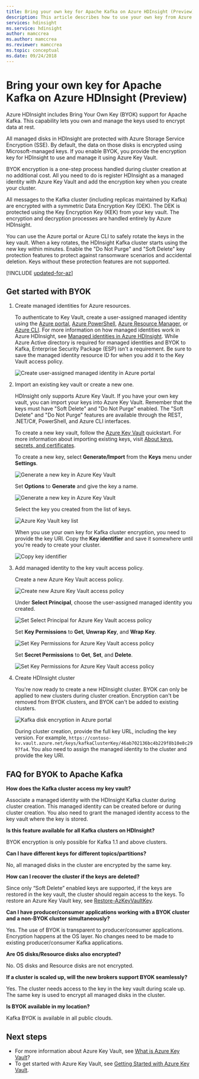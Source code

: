 ```yaml
---
title: Bring your own key for Apache Kafka on Azure HDInsight (Preview)
description: This article describes how to use your own key from Azure Key Vault to encrypt data stored in Apache Kafka on Azure HDInsight.
services: hdinsight
ms.service: hdinsight
author: mamccrea
ms.author: mamccrea
ms.reviewer: mamccrea
ms.topic: conceptual
ms.date: 09/24/2018
---
```


# Bring your own key for Apache Kafka on Azure HDInsight (Preview)

Azure HDInsight includes Bring Your Own Key (BYOK) support for Apache Kafka. This capability lets you own and manage the keys used to encrypt data at rest. 

All managed disks in HDInsight are protected with Azure Storage Service Encryption (SSE). By default, the data on those disks is encrypted using Microsoft-managed keys. If you enable BYOK, you provide the encryption key for HDInsight to use and manage it using Azure Key Vault. 

BYOK encryption is a one-step process handled during cluster creation at no additional cost. All you need to do is register HDInsight as a managed identity with Azure Key Vault and add the encryption key when you create your cluster.

All messages to the Kafka cluster (including replicas maintained by Kafka) are encrypted with a symmetric Data Encryption Key (DEK). The DEK is protected using the Key Encryption Key (KEK) from your key vault. The encryption and decryption processes are handled entirely by Azure HDInsight. 

You can use the Azure portal or Azure CLI to safely rotate the keys in the key vault. When a key rotates, the HDInsight Kafka cluster starts using the new key within minutes. Enable the "Do Not Purge" and "Soft Delete" key protection features to protect against ransomware scenarios and accidental deletion. Keys without these protection features are not supported.

[!INCLUDE [updated-for-az](../../../includes/updated-for-az.md)]

## Get started with BYOK

1. Create managed identities for Azure resources.

   To authenticate to Key Vault, create a user-assigned managed identity using the [Azure portal](../../active-directory/managed-identities-azure-resources/how-to-manage-ua-identity-portal.md), [Azure PowerShell](../../active-directory/managed-identities-azure-resources/how-to-manage-ua-identity-powershell.md), [Azure Resource Manager](../../active-directory/managed-identities-azure-resources/how-to-manage-ua-identity-arm.md), or [Azure CLI](../../active-directory/managed-identities-azure-resources/how-to-manage-ua-identity-cli.md). For more information on how managed identities work in Azure HDInsight, see [Managed identities in Azure HDInsight](../hdinsight-managed-identities.md). While Azure Active directory is required for managed identities and BYOK to Kafka, Enterprise Security Package (ESP) isn't a requirement. Be sure to save the managed identity resource ID for when you add it to the Key Vault access policy.

   ![Create user-assigned managed identity in Azure portal](./media/apache-kafka-byok/user-managed-identity-portal.png)

2. Import an existing key vault or create a new one.

   HDInsight only supports Azure Key Vault. If you have your own key vault, you can import your keys into Azure Key Vault. Remember that the keys must have "Soft Delete" and "Do Not Purge" enabled. The "Soft Delete" and "Do Not Purge" features are available through the REST, .NET/C#, PowerShell, and Azure CLI interfaces.

   To create a new key vault, follow the [Azure Key Vault](../../key-vault/key-vault-overview.md) quickstart. For more information about importing existing keys, visit [About keys, secrets, and certificates](../../key-vault/about-keys-secrets-and-certificates.md).

   To create a new key, select **Generate/Import** from the **Keys** menu under **Settings**.

   ![Generate a new key in Azure Key Vault](./media/apache-kafka-byok/kafka-create-new-key.png)

   Set **Options** to **Generate** and give the key a name.

   ![Generate a new key in Azure Key Vault](./media/apache-kafka-byok/kafka-create-a-key.png)

   Select the key you created from the list of keys.

   ![Azure Key Vault key list](./media/apache-kafka-byok/kafka-key-vault-key-list.png)

   When you use your own key for Kafka cluster encryption, you need to provide the key URI. Copy the **Key identifier** and save it somewhere until you're ready to create your cluster.

   ![Copy key identifier](./media/apache-kafka-byok/kafka-get-key-identifier.png)
   
3. Add managed identity to the key vault access policy.

   Create a new Azure Key Vault access policy.

   ![Create new Azure Key Vault access policy](./media/apache-kafka-byok/add-key-vault-access-policy.png)

   Under **Select Principal**, choose the user-assigned managed identity you created.

   ![Set Select Principal for Azure Key Vault access policy](./media/apache-kafka-byok/add-key-vault-access-policy-select-principal.png)

   Set **Key Permissions** to **Get**, **Unwrap Key**, and **Wrap Key**.

   ![Set Key Permissions for Azure Key Vault access policy](./media/apache-kafka-byok/add-key-vault-access-policy-keys.png)

   Set **Secret Permissions** to **Get**, **Set**, and **Delete**.

   ![Set Key Permissions for Azure Key Vault access policy](./media/apache-kafka-byok/add-key-vault-access-policy-secrets.png)

4. Create HDInsight cluster

   You're now ready to create a new HDInsight cluster. BYOK can only be applied to new clusters during cluster creation. Encryption can't be removed from BYOK clusters, and BYOK can't be added to existing clusters.

   ![Kafka disk encryption in Azure portal](./media/apache-kafka-byok/apache-kafka-byok-portal.png)

   During cluster creation, provide the full key URL, including the key version. For example, `https://contoso-kv.vault.azure.net/keys/kafkaClusterKey/46ab702136bc4b229f8b10e8c2997fa4`. You also need to assign the managed identity to the cluster and provide the key URI.

## FAQ for BYOK to Apache Kafka

**How does the Kafka cluster access my key vault?**

   Associate a managed identity with the HDInsight Kafka cluster during cluster creation. This managed identity can be created before or during cluster creation. You also need to grant the managed identity access to the key vault where the key is stored.

**Is this feature available for all Kafka clusters on HDInsight?**

   BYOK encryption is only possible for Kafka 1.1 and above clusters.

**Can I have different keys for different topics/partitions?**

   No, all managed disks in the cluster are encrypted by the same key.

**How can I recover the cluster if the keys are deleted?**

   Since only “Soft Delete” enabled keys are supported, if the keys are restored in the key vault, the cluster should regain access to the keys. To restore an Azure Key Vault key, see [Restore-AzKeyVaultKey](/powershell/module/az.keyvault/restore-azkeyvaultkey).

**Can I have producer/consumer applications working with a BYOK cluster and a non-BYOK cluster simultaneously?**

   Yes. The use of BYOK is transparent to producer/consumer applications. Encryption happens at the OS layer. No changes need to be made to existing producer/consumer Kafka applications.

**Are OS disks/Resource disks also encrypted?**

   No. OS disks and Resource disks are not encrypted.

**If a cluster is scaled up, will the new brokers support BYOK seamlessly?**

   Yes. The cluster needs access to the key in the key vault during scale up. The same key is used to encrypt all managed disks in the cluster.

**Is BYOK available in my location?**

   Kafka BYOK is available in all public clouds.

## Next steps

* For more information about Azure Key Vault, see [What is Azure Key Vault](../../key-vault/key-vault-whatis.md)?
* To get started with Azure Key Vault, see [Getting Started with Azure Key Vault](../../key-vault/key-vault-overview.md).
